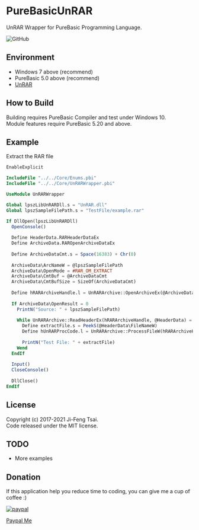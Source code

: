 # PureBasicUnRAR

UnRAR Wrapper for PureBasic Programming Language.

![GitHub](https://img.shields.io/github/license/jiowcl/PureBasicUnRAR.svg)

## Environment

- Windows 7 above (recommend)  
- PureBasic 5.0 above (recommend)  
- [UnRAR](https://www.rarlab.com/rar_add.htm)  

## How to Build

Building requires PureBasic Compiler and test under Windows 10.  
Module features require PureBasic 5.20 and above.  

## Example

Extract the RAR file

```purebasic
EnableExplicit

IncludeFile "../../Core/Enums.pbi"
IncludeFile "../../Core/UnRARWrapper.pbi"

UseModule UnRARWrapper

Global lpszLibUnRARDll.s = "UnRAR.dll"
Global lpszSampleFilePath.s = "TestFile/example.rar"

If DllOpen(lpszLibUnRARDll)
  OpenConsole()
  
  Define HeaderData.RARHeaderDataEx
  Define ArchiveData.RAROpenArchiveDataEx
  
  Define ArchiveDataCmt.s = Space(16383) + Chr(0)
  
  ArchiveData\ArcNameW = @lpszSampleFilePath
  ArchiveData\OpenMode = #RAR_OM_EXTRACT
  ArchiveData\CmtBuf = @ArchiveDataCmt
  ArchiveData\CmtBufSize = SizeOf(ArchiveDataCmt)
  
  Define hRARArchiveHandle.l = UnRARArchive::OpenArchiveEx(@ArchiveData)
   
  If ArchiveData\OpenResult = 0
    PrintN("Source: " + lpszSampleFilePath)
    
    While UnRARArchive::ReadHeaderEx(hRARArchiveHandle, @HeaderData) = 0
      Define extractFile.s = PeekS(@HeaderData\FileNameW) 
      Define hUnRARProcCode.l = UnRARArchive::ProcessFileW(hRARArchiveHandle, #RAR_TEST, "", "")
      
      PrintN("Test File: " + extractFile)
    Wend
  EndIf
  
  Input()
  CloseConsole()
  
  DllClose()  
EndIf
```

## License

Copyright (c) 2017-2021 Ji-Feng Tsai.  
Code released under the MIT license.  

## TODO

- More examples  

## Donation

If this application help you reduce time to coding, you can give me a cup of coffee :)

[![paypal](https://www.paypalobjects.com/en_US/TW/i/btn/btn_donateCC_LG.gif)](https://www.paypal.com/cgi-bin/webscr?cmd=_s-xclick&hosted_button_id=3RNMD6Q3B495N&source=url)

[Paypal Me](https://paypal.me/jiowcl?locale.x=zh_TW)
